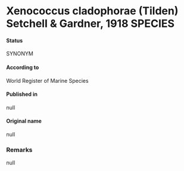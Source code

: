 Xenococcus cladophorae (Tilden) Setchell & Gardner, 1918 SPECIES
=======

#### Status
SYNONYM

#### According to
World Register of Marine Species

#### Published in
null

#### Original name
null

### Remarks
null